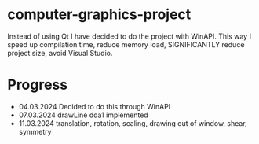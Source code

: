 # computer-graphics-project
Instead of using Qt I have decided to do the project with WinAPI. This way I speed up compilation time, reduce memory load, SIGNIFICANTLY reduce project size, avoid Visual Studio.

# Progress
- 04.03.2024 Decided to do this through WinAPI
- 07.03.2024 drawLine dda1 implemented
- 11.03.2024 translation, rotation, scaling, drawing out of window, shear, symmetry
